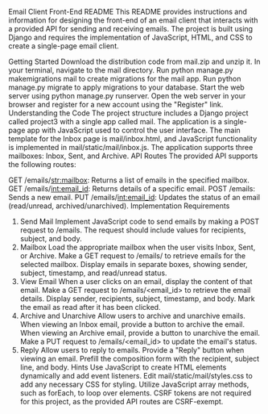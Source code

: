 Email Client Front-End README
This README provides instructions and information for designing the front-end of an email client that interacts with a provided API for sending and receiving emails. The project is built using Django and requires the implementation of JavaScript, HTML, and CSS to create a single-page email client.

Getting Started
Download the distribution code from mail.zip and unzip it.
In your terminal, navigate to the mail directory.
Run python manage.py makemigrations mail to create migrations for the mail app.
Run python manage.py migrate to apply migrations to your database.
Start the web server using python manage.py runserver.
Open the web server in your browser and register for a new account using the "Register" link.
Understanding the Code
The project structure includes a Django project called project3 with a single app called mail.
The application is a single-page app with JavaScript used to control the user interface.
The main template for the Inbox page is mail/inbox.html, and JavaScript functionality is implemented in mail/static/mail/inbox.js.
The application supports three mailboxes: Inbox, Sent, and Archive.
API Routes
The provided API supports the following routes:

GET /emails/<str:mailbox>: Returns a list of emails in the specified mailbox.
GET /emails/<int:email_id>: Returns details of a specific email.
POST /emails: Sends a new email.
PUT /emails/<int:email_id>: Updates the status of an email (read/unread, archived/unarchived).
Implementation Requirements
1. Send Mail
Implement JavaScript code to send emails by making a POST request to /emails.
The request should include values for recipients, subject, and body.
2. Mailbox
Load the appropriate mailbox when the user visits Inbox, Sent, or Archive.
Make a GET request to /emails/<mailbox> to retrieve emails for the selected mailbox.
Display emails in separate boxes, showing sender, subject, timestamp, and read/unread status.
3. View Email
When a user clicks on an email, display the content of that email.
Make a GET request to /emails/<email_id> to retrieve the email details.
Display sender, recipients, subject, timestamp, and body.
Mark the email as read after it has been clicked.
4. Archive and Unarchive
Allow users to archive and unarchive emails.
When viewing an Inbox email, provide a button to archive the email.
When viewing an Archive email, provide a button to unarchive the email.
Make a PUT request to /emails/<email_id> to update the email's status.
5. Reply
Allow users to reply to emails.
Provide a "Reply" button when viewing an email.
Prefill the composition form with the recipient, subject line, and body.
Hints
Use JavaScript to create HTML elements dynamically and add event listeners.
Edit mail/static/mail/styles.css to add any necessary CSS for styling.
Utilize JavaScript array methods, such as forEach, to loop over elements.
CSRF tokens are not required for this project, as the provided API routes are CSRF-exempt.
